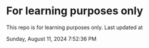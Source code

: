 # For learning purposes only
This repo is for learning purposes only.
Last updated at

Sunday, August 11, 2024 7:52:36 PM

